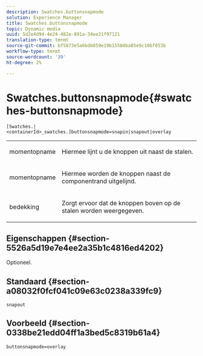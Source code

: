 ```yaml
---
description: Swatches.buttonsnapmode
solution: Experience Manager
title: Swatches.buttonsnapmode
topic: Dynamic media
uuid: 5d2e4d94-4e24-482e-891a-34ee21f97121
translation-type: tm+mt
source-git-commit: bf5873e5a6bdb859e19b15584ba85e9c106f853b
workflow-type: tm+mt
source-wordcount: '39'
ht-degree: 2%

---
```



# Swatches.buttonsnapmode{#swatches-buttonsnapmode}

`[Swatches.|<containerId>_swatches.]buttonsnapmode=snapin|snapout|overlay`

<table id="table_4322E3ECE9354016B891F5E7A35D6A2A"> 
 <tbody> 
  <tr> 
   <td> <p> <span class="codeph"> <span class="varname"> momentopname</span> </span> </p> </td> 
   <td> <p>Hiermee lijnt u de knoppen uit naast de stalen. </p> </td> 
  </tr> 
  <tr> 
   <td> <p> <span class="codeph"> <span class="varname"> momentopname</span> </span> </p> </td> 
   <td> <p>Hiermee worden de knoppen naast de componentrand uitgelijnd. </p> </td> 
  </tr> 
  <tr> 
   <td> <p> <span class="codeph"> <span class="varname"> bedekking</span> </span> </p> </td> 
   <td> <p>Zorgt ervoor dat de knoppen boven op de stalen worden weergegeven. </p> </td> 
  </tr> 
 </tbody> 
</table>

## Eigenschappen {#section-5526a5d19e7e4ee2a35b1c4816ed4202}

Optioneel.

## Standaard {#section-a08032f0fcf041c09e63c0238a339fc9}

`snapout`

## Voorbeeld {#section-0338be21edd04ff1a3bed5c8319b61a4}

`buttonsnapmode=overlay`
